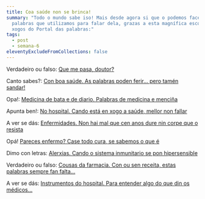 ```yaml
---
title: Coa saúde non se brinca!
summary: "Todo o mundo sabe iso! Mais desde agora si que o podemos facer coas
  palabras que utilizamos para falar dela, grazas a esta magnífica escolma de
  xogos do Portal das palabras:"
tags:
  - post
  - semana-6
eleventyExcludeFromCollections: false
---
```

Verdadeiro ou falso: [Que me pasa, doutor?](https://portaldaspalabras.gal/xogo/que-me-pasa-doutor/)

Canto sabes?: [Con boa saúde. As palabras poden ferir... pero tamén sandar!](https://portaldaspalabras.gal/xogo/con-boa-saude/)

Opa!: [Medicina de bata e de diario. Palabras de medicina e menciña](https://portaldaspalabras.gal/xogo/medicina-de-bata-e-de-diario/)

Apunta ben!: [No hospital. Cando está en xogo a saúde, mellor non fallar](https://portaldaspalabras.gal/xogo/no-hospital/)

A ver se dás: [Enfermidades. Non hai mal que cen anos dure nin corpe que o resista](https://portaldaspalabras.gal/xogo/enfermidades/)

Opá! [Pareces enfermo? Case todo cura, se sabemos o que é](https://portaldaspalabras.gal/xogo/pareces-enfermo/)

Dimo con letras: [Alerxias. Cando o sistema inmunitario se pon hipersensible](https://portaldaspalabras.gal/xogo/alerxias/)

Verdadeiro ou falso: [Cousas da farmacia. Con ou sen receita, estas palabras sempre fan falta...](https://portaldaspalabras.gal/xogo/cousas-da-farmacia/)

A ver se dás: [Instrumentos do hospital. Para entender algo do que din os médicos...](https://portaldaspalabras.gal/xogo/instrumentos-do-hospital/)